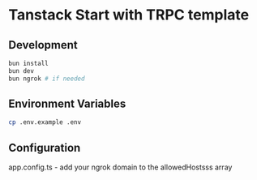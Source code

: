 # Tanstack Start with TRPC template

## Development

```bash
bun install
bun dev
bun ngrok # if needed
```

## Environment Variables

```bash
cp .env.example .env
```

## Configuration

app.config.ts - add your ngrok domain to the allowedHostsss array
